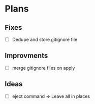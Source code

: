 # Plans

## Fixes

- [ ] Dedupe and store gitignore file

## Improvments

- [ ] merge gitignore files on apply

## Ideas

- [ ] eject command => Leave all in places
